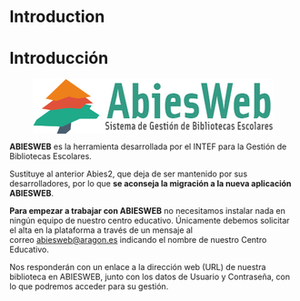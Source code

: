 # Introduction


# Introducción



**<img src="img/abies_web_md.jpg" width="423" height="97" alt="Abiesweb" style="display: block; margin-left: auto; margin-right: auto;" />**



**ABIESWEB** es la herramienta desarrollada por el INTEF para la Gestión de Bibliotecas Escolares.

Sustituye al anterior Abies2, que deja de ser mantenido por sus desarrolladores, por lo que **se aconseja la migración a la nueva aplicación ABIESWEB**.

**Para empezar a trabajar con ABIESWEB** no necesitamos instalar nada en ningún equipo de nuestro centro educativo. Únicamente debemos solicitar el alta en la plataforma a través de un mensaje al correo [abiesweb@aragon.es](mailto:abiesweb@aragon.es) indicando el nombre de nuestro Centro Educativo.

Nos responderán con un enlace a la dirección web (URL) de nuestra biblioteca en ABIESWEB, junto con los datos de Usuario y Contraseña, con lo que podremos acceder para su gestión.

